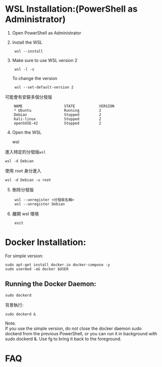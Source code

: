 # WSL Installation:(PowerShell as Administrator)  

1. Open PowerShell as Administrator
2. Install the WSL

		wsl --install

3. Make sure to use WSL version 2

		wsl -l -v

	To change the version

		wsl --set-default-version 2

可能會有安裝多個分發版

		NAME                   STATE           VERSION
		* Ubuntu               Running         2
		Debian                 Stopped         2
		Kali-linux             Stopped         2
		openSUSE-42            Stopped         2


4. Open the WSL

	wsl

進入特定的分發版`wsl`  

	wsl -d Debian

使用 root 身分進入  

	wsl -d Debian -u root

5. 刪除分發版  

		wsl --unregister <分發版名稱>   
		wsl --unregister Debian  


6. 離開 wsl 環境  

		exit  

# Docker Installation:  

For simple version:

	sudo apt-get install docker.io docker-compose -y
	sudo usermod -aG docker $USER

## Running the Docker Daemon:  

	sudo dockerd

背景執行:  

	sudo dockerd &

Note.  
If you use the simple version, do not close the docker daemon sudo dockerd from the previous PowerShell, or you can run it in background with sudo dockerd &. Use fg to bring it back to the foreground.  

# FAQ  